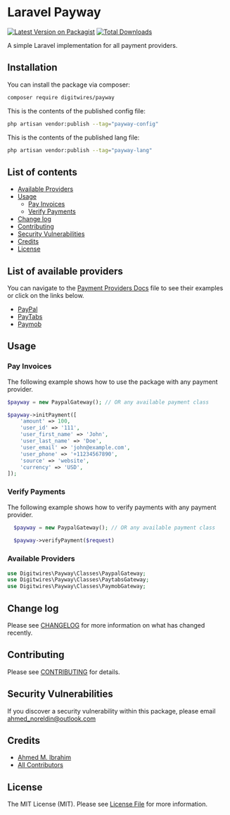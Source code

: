 # Laravel Payway

[![Latest Version on Packagist](https://img.shields.io/packagist/v/digitwires/payway.svg?style=flat-square)](https://packagist.org/packages/digitwires/payway)
[![Total Downloads](https://img.shields.io/packagist/dt/digitwires/payway.svg?style=flat-square)](https://packagist.org/packages/digitwires/payway)

A simple Laravel implementation for all payment providers.

## Installation

You can install the package via composer:

```bash
composer require digitwires/payway
```

This is the contents of the published config file:

```bash
php artisan vendor:publish --tag="payway-config"
```

This is the contents of the published lang file:

```bash
php artisan vendor:publish --tag="payway-lang"
```

## List of contents

* [Available Providers](#list-of-available-providers)
* [Usage](#usage)
    * [Pay Invoices](#pay-invoices)
    * [Verify Payments](#verify-payments)
* [Change log](#change-log)
* [Contributing](#contributing)
* [Security Vulnerabilities](#security-vulnerabilities)
* [Credits](#credits)
* [License](#license)

## List of available providers

You can navigate to the [Payment Providers Docs](PAYMENTPROVIDERS.md) file to see their examples or click on the links
below.

* [PayPal](PAYMENTPROVIDERS.md#paypal-gateway-example)
* [PayTabs](PAYMENTPROVIDERS.md#paytabs-gateway-example)
* [Paymob](PAYMENTPROVIDERS.md#paymob-gateway-example)

## Usage

### Pay Invoices

The following example shows how to use the package with any payment provider.

```php
$payway = new PaypalGateway(); // OR any available payment class

$payway->initPayment([
    'amount' => 100,
    'user_id' => '111',
    'user_first_name' => 'John',
    'user_last_name' => 'Doe',
    'user_email' => 'john@example.com',
    'user_phone' => '+11234567890',
    'source' => 'website',
    'currency' => 'USD',
]);
```

### Verify Payments

The following example shows how to verify payments with any payment provider.

```php
  $payway = new PaypalGateway(); // OR any available payment class
  
  $payway->verifyPayment($request)
```

### Available Providers

```php
use Digitwires\Payway\Classes\PaypalGateway;
use Digitwires\Payway\Classes\PaytabsGateway;
use Digitwires\Payway\Classes\PaymobGateway;
```

## Change log

Please see [CHANGELOG](CHANGELOG.md) for more information on what has changed recently.

## Contributing

Please see [CONTRIBUTING](CONTRIBUTING.md) for details.

## Security Vulnerabilities

If you discover a security vulnerability within this package, please
email [ahmed_noreldin@outlook.com](mailto:ahmed_noreldin@outlook.com)

## Credits

- [Ahmed M. Ibrahim](https://github.com/2hmad)
- [All Contributors](../../contributors)

## License

The MIT License (MIT). Please see [License File](LICENSE.md) for more information.